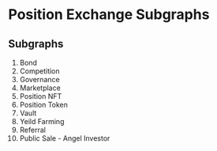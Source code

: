 # Position Exchange Subgraphs

## Subgraphs
1. Bond
2. Competition
3. Governance
4. Marketplace
5. Position NFT
6. Position Token
7. Vault
8. Yeild Farming
9. Referral
10. Public Sale - Angel Investor